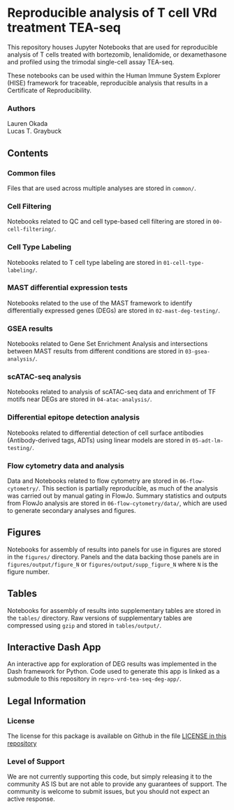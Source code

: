 # Reproducible analysis of T cell VRd treatment TEA-seq

This repository houses Jupyter Notebooks that are used for reproducible analysis of T cells treated 
with bortezomib, lenalidomide, or dexamethasone and profiled using the trimodal single-cell assay TEA-seq.

These notebooks can be used within the Human Immune System Explorer (HISE) framework for traceable, 
reproducible analysis that results in a Certificate of Reproducibility.

### Authors
Lauren Okada  
Lucas T. Graybuck  

## Contents

### Common files
Files that are used across multiple analyses are stored in `common/`.

### Cell Filtering
Notebooks related to QC and cell type-based cell filtering are stored in `00-cell-filtering/`.

### Cell Type Labeling
Notebooks related to T cell type labeling are stored in `01-cell-type-labeling/`.

### MAST differential expression tests
Notebooks related to the use of the MAST framework to identify differentially expressed genes (DEGs) are stored in `02-mast-deg-testing/`.

### GSEA results
Notebooks related to Gene Set Enrichment Analysis and intersections between MAST results from different conditions are stored in `03-gsea-analysis/`.

### scATAC-seq analysis
Notebooks related to analysis of scATAC-seq data and enrichment of TF motifs near DEGs are stored in `04-atac-analysis/`.

### Differential epitope detection analysis
Notebooks related to differential detection of cell surface antibodies (Antibody-derived tags, ADTs) using linear models are stored in `05-adt-lm-testing/`.

### Flow cytometry data and analysis
Data and Notebooks related to flow cytometry are stored in `06-flow-cytometry/`. This section is partially reproducible, as much of the analysis was carried out by manual gating in FlowJo. Summary statistics and outputs from FlowJo analysis are stored in `06-flow-cytometry/data/`, which are used to generate secondary analyses and figures.

## Figures
Notebooks for assembly of results into panels for use in figures are stored in the `figures/` directory. Panels and the data backing those panels are in `figures/output/figure_N` or `figures/output/supp_figure_N` where `N` is the figure number.

## Tables
Notebooks for assembly of results into supplementary tables are stored in the `tables/` directory. Raw versions of supplementary tables are compressed using `gzip` and stored in `tables/output/`.

## Interactive Dash App
An interactive app for exploration of DEG results was implemented in the Dash framework for Python. Code used to generate this app is linked as a submodule to this repository in `repro-vrd-tea-seq-deg-app/`.

## Legal Information

### License

The license for this package is available on Github in the file [LICENSE in this repository](https://github.com/aifimmunology/repro-vrd-tea-seq/blob/master/LICENSE)

### Level of Support

We are not currently supporting this code, but simply releasing it to the community AS IS but are not able to provide any guarantees of support. The community is welcome to submit issues, but you should not expect an active response.